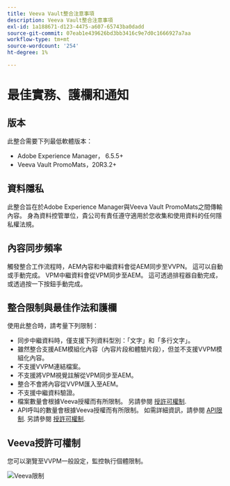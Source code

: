 ```yaml
---
title: Veeva Vault整合注意事項
description: Veeva Vault整合注意事項
exl-id: 1a188671-d123-4475-a607-65743ba0dadd
source-git-commit: 07eab1e439626bd3bb3416c9e7d0c1666927a7aa
workflow-type: tm+mt
source-wordcount: '254'
ht-degree: 1%

---
```


# 最佳實務、護欄和通知

## 版本

此整合需要下列最低軟體版本：

* Adobe Experience Manager， 6.5.5+
* Veeva Vault PromoMats，20R3.2+

## 資料隱私

此整合旨在於Adobe Experience Manager與Veeva Vault PromoMats之間傳輸內容。 身為資料控管單位，貴公司有責任遵守適用於您收集和使用資料的任何隱私權法規。

## 內容同步頻率

觸發整合工作流程時，AEM內容和中繼資料會從AEM同步至VVPN。 這可以自動或手動完成。 VPM中繼資料會從VPM同步至AEM。 這可透過排程器自動完成，或透過按一下按鈕手動完成。

## 整合限制與最佳作法和護欄

使用此整合時，請考量下列限制：

* 同步中繼資料時，僅支援下列資料型別：「文字」和「多行文字」。
* 雖然整合支援AEM模組化內容（內容片段和體驗片段），但並不支援VVPM模組化內容。
* 不支援VVPM連結檔案。
* 不支援將VPM視覺註解從VPM同步至AEM。
* 整合不會將內容從VVPM匯入至AEM。
* 不支援中繼資料驗證。
* 檔案數量會根據Veeva授權而有所限制。 另請參閱 [授許可權制](#veeva-license-limitations).
* API呼叫的數量會根據Veeva授權而有所限制。 如需詳細資訊，請參閱 [API限制](https://developer.veevavault.com/docs/#what-are-rate-limits). 另請參閱 [授許可權制](#veeva-license-limitations).

## Veeva授許可權制

您可以瀏覽至VVPM一般設定，監控執行個體限制。

![Veeva限制](assets/veeva-limits.png)
